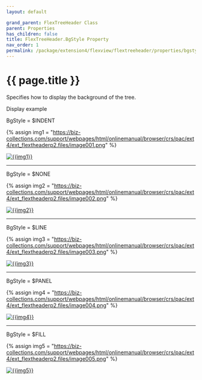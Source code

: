 ```yaml
---
layout: default

grand_parent: FlexTreeHeader Class
parent: Properties
has_children: false
title: FlexTreeHeader.BgStyle Property
nav_order: 1
permalink: /package/extension4/flexview/flextreeheader/properties/bgstyle
---
```

# {{ page.title }}

Specifies how to display the background of the tree.

Display example

BgStyle = $INDENT

{% assign img1 = "https://biz-collections.com/support/webpages/html/onlinemanual/browser/crs/pac/ext4/ext_flextheaderp2.files/image001.png" %}

<a href="{{ img1 }}" target="_blank"> <img src="{{ img1 }}" alt="{{img1}}"></a>

---

BgStyle = $NONE

{% assign img2 = "https://biz-collections.com/support/webpages/html/onlinemanual/browser/crs/pac/ext4/ext_flextheaderp2.files/image002.png" %}

<a href="{{ img2 }}" target="_blank"> <img src="{{ img2 }}" alt="{{img2}}"></a>

---

BgStyle = $LINE

{% assign img3 = "https://biz-collections.com/support/webpages/html/onlinemanual/browser/crs/pac/ext4/ext_flextheaderp2.files/image003.png" %}

<a href="{{ img3 }}" target="_blank"> <img src="{{ img3 }}" alt="{{img3}}"></a>

---

BgStyle = $PANEL

{% assign img4 = "https://biz-collections.com/support/webpages/html/onlinemanual/browser/crs/pac/ext4/ext_flextheaderp2.files/image004.png" %}

<a href="{{ img4 }}" target="_blank"> <img src="{{ img4 }}" alt="{{img4}}"></a>

---

BgStyle = $FILL

{% assign img5 = "https://biz-collections.com/support/webpages/html/onlinemanual/browser/crs/pac/ext4/ext_flextheaderp2.files/image005.png" %}

<a href="{{ img5 }}" target="_blank"> <img src="{{ img5 }}" alt="{{img5}}"></a>
